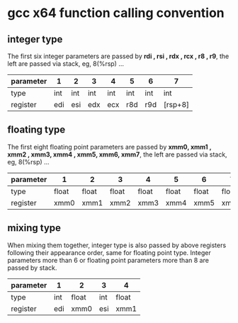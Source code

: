 # gcc x64 function calling convention

## integer type

The first six integer parameters are passed by **rdi , rsi , rdx , rcx , r8 , r9**,  the left are passed via stack, eg, 8(%rsp) ...


| parameter | 1    | 2    | 3    | 4    | 5    | 6    | 7       |
| --------- | ---- | ---- | ---- | ---- | ---- | ---- | ------- |
| type      | int  | int  | int  | int  | int  | int  | int     |
| register  | edi  | esi  | edx  | ecx  | r8d  | r9d  | [rsp+8] |

## floating type

The first eight floating point parameters are passed by **xmm0, xmm1 , xmm2 , xmm3,
 xmm4 , xmm5, xmm6, xmm7**,  the left are passed via stack, eg, 8(%rsp) ...

| parameter | 1     | 2     | 3     | 4     | 5     | 6     | 7     | 8     | 9       |
| --------- | ----- | ----- | ----- | ----- | ----- | ----- | ----- | ----- | ------- |
| type      | float | float | float | float | float | float | float | float | float   |
| register  | xmm0  | xmm1  | xmm2  | xmm3  | xmm4  | xmm5  | xmm6  | xmm7  | [rsp+8] |

## mixing  type

When mixing them together, integer type is also passed by above registers following their appearance order, same for floating point type.  Integer parameters more than 6 or floating point parameters more than 8 are passed by stack.

| parameter | 1    | 2     | 3    | 4     |
| --------- | ---- | ----- | ---- | ----- |
| type      | int  | float | int  | float |
| register  | edi  | xmm0  | esi  | xmm1  |

